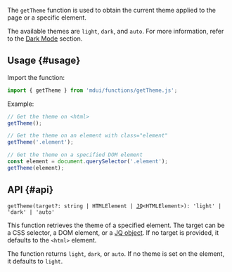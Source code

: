 The `getTheme` function is used to obtain the current theme applied to the page or a specific element.

The available themes are `light`, `dark`, and `auto`. For more information, refer to the [Dark Mode](/en/docs/2/styles/dark-mode) section.

## Usage {#usage}

Import the function:

```js
import { getTheme } from 'mdui/functions/getTheme.js';
```

Example:

```js
// Get the theme on <html>
getTheme();

// Get the theme on an element with class="element"
getTheme('.element');

// Get the theme on a specified DOM element
const element = document.querySelector('.element');
getTheme(element);
```

## API {#api}

<pre><code class="nohighlight">getTheme(target?: string | HTMLElement | <a href="/en/docs/2/functions/jq">JQ</a>&lt;HTMLElement&gt;): 'light' | 'dark' | 'auto'</code></pre>

This function retrieves the theme of a specified element. The target can be a CSS selector, a DOM element, or a [JQ object](/en/docs/2/functions/jq). If no target is provided, it defaults to the `<html>` element.

The function returns `light`, `dark`, or `auto`. If no theme is set on the element, it defaults to `light`.
